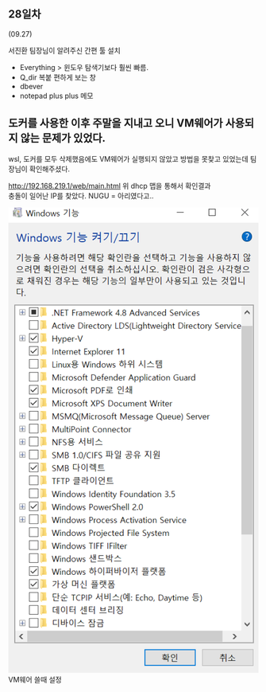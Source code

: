 ## 28일차
(09.27)

서진환 팀장님이 알려주신 간편 툴 설치
- Everything > 윈도우 탐색기보다 훨씬 빠름.
- Q_dir 복붙 편하게 보는 창
- dbever
- notepad plus plus 메모

## 도커를 사용한 이후 주말을 지내고 오니 VM웨어가 사용되지 않는 문제가 있었다.
wsl, 도커를 모두 삭제했음에도 VM웨어가 실행되지 않았고
방법을 못찾고 있었는데 팀장님이 확인해주셨다.


http://192.168.219.1/web/main.html
위 dhcp 맵을 통해서 확인결과\
충돌이 일어난 IP를 찾았다. NUGU = 아리였다고..

![img_4.png](img_4.png)\
VM웨어 쓸때 설정